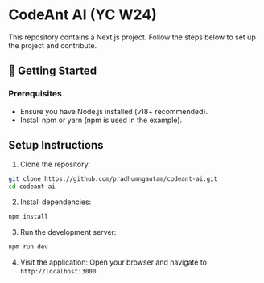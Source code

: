 # CodeAnt AI (YC W24)

This repository contains a Next.js project. Follow the steps below to set up the project and contribute.

## 🚀 Getting Started

### Prerequisites

- Ensure you have Node.js installed (v18+ recommended).
- Install npm or yarn (npm is used in the example).

## Setup Instructions

1. Clone the repository:

```bash
git clone https://github.com/pradhumngautam/codeant-ai.git
cd codeant-ai
```

2. Install dependencies:

```bash
npm install
```

3. Run the development server:

```bash
npm run dev
```

4. Visit the application: Open your browser and navigate to `http://localhost:3000`.
